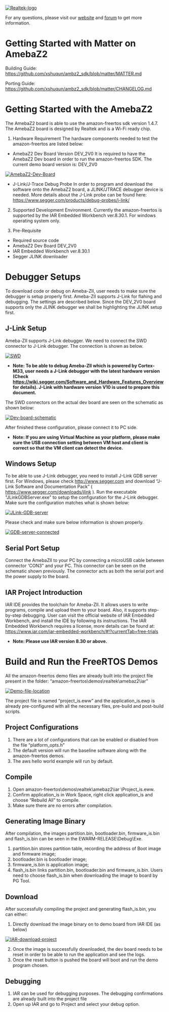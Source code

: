 [![Realtek-logo](https://logos-download.com/wp-content/uploads/2016/05/Realtek_logo_logotype.png)][amebaZ2-guide-link]

For any questions, please visit our [website](https://www.amebaiot.com/en/) and [forum](https://www.amebaiot.com/en/questions/category/sdk-forum/) to get more information.

# Getting Started with Matter on AmebaZ2

Building Guide: https://github.com/xshuqun/ambz2_sdk/blob/matter/MATTER.md

Porting Guide: https://github.com/xshuqun/ambz2_sdk/blob/matter/CHANGELOG.md

# Getting Started with the AmebaZ2
The AmebaZ2 board is able to use the amazon-freertos sdk version 1.4.7. The AmebaZ2 board is designed by Realtek and is a Wi-Fi ready chip.

1. Hardware Requirement
The hardware components needed to test the amazon-freertos are listed below:

 * AmebaZ2 Dev Board Version DEV_2V0
It is required to have the AmebaZ2 Dev board in order to run the amazon-freertos SDK. The current demo board version is: DEV_2V0

[![AmebaZ2-Dev-Board](https://www.amebaiot.com/wp-content/uploads/2019/07/start-1.png)][amebaZ2-guide-link]

 * J-Link/J-Trace Debug Probe
In order to program and download the software onto the AmebaZ2 board, a JLINK/JTRACE debugger device is needed. More details about the J-Link probe can be found here:
https://www.segger.com/products/debug-probes/j-link/

2. Supported Development Environment.
Currently the amazon-freertos is supported by the IAR Embedded Workbench ver.8.30.1. For windows operating system only.

3. Pre-Requisite

* Required source code
* AmebaZ2 Dev Board DEV_2V0
* IAR Embedded Workbench ver.8.30.1
* Segger JLINK downloader

# Debugger Setups
To download code or debug on Ameba-ZII, user needs to make sure the debugger is setup properly first. Ameba-ZII supports J-Link for flahing and debugging. The settings are described below. Since the DEV_2V0 board supports only the JLINK debugger we shall be highlighting the JLINK setup first.
## J-Link Setup
Ameba-ZII supports J-Link debugger. We need to connect the SWD connector to J-Link debugger. The connection is shown as below.

[![SWD](https://www.amebaiot.com/wp-content/uploads/2019/07/start-2.png)][amebaZ2-guide-link]

* __Note: To be able to debug Ameba-ZII which is powered by Cortex-M33, user needs a J-Link debugger with the latest hardware version (Check https://wiki.segger.com/Software_and_Hardware_Features_Overview for details). J-Link with hardware version V10 is used to prepare this document.__

The SWD connectors on the actual dev board are seen on the schematic as shown below:

[![Dev-board-schematic](https://www.amebaiot.com/wp-content/uploads/2019/07/start-3.png)][amebaZ2-guide-link]

After finished these configuration, please connect it to PC side.

* __Note: If you are using Virtual Machine as your platform, please make sure the USB connection setting between VM host and client is correct so that the VM client can detect the device.__

## Windows Setup
To be able to use J-Link debugger, you need to install J-Link GDB server first. For Windows, please check http://www.segger.com and download “J-Link Software and Documentation Pack” ( https://www.segger.com/downloads/jlink ). Run the executable "JLinkGDBServer.exe" to setup the configuration for the J-Link debugger. Make sure the configuration matches what is shown below:

[![JLink-GDB-server](https://www.amebaiot.com/wp-content/uploads/2019/07/start-4.png)][amebaZ2-guide-link]

Please check and make sure below information is shown properly.

[![GDB-server-connected](https://www.amebaiot.com/wp-content/uploads/2019/07/start-5.png)][amebaZ2-guide-link]

## Serial Port Setup
Connect the AmebaZII to your PC by connecting a microUSB cable between connector 'CON3" and your PC. This connector can be seen on the schematic shown previously. The connector acts as both the serial port and the power supply to the board.
## IAR Project Introduction
IAR IDE provides the toolchain for Ameba-ZII. It allows users to write programs, compile and upload them to your board. Also, it supports step-by-step debugging. User can visit the official website of IAR Embedded Workbench, and install the IDE by following its instructions. The IAR Embedded Workbench requires a license, more details can be found at: https://www.iar.com/iar-embedded-workbench/#!?currentTab=free-trials

* __Note: Please use IAR version 8.30 or above.__


# Build and Run the FreeRTOS Demos
All the amazon-freertos demo files are already built into the project file present in the folder: “amazon-freertos\demos\realtek\amebaz2\iar”

[![Demo-file-location](https://www.amebaiot.com/wp-content/uploads/2019/07/start-6.png)][amebaZ2-guide-link]

The project file is named “project_is.eww” and the application_is.ewp is already pre-configured with all the necessary files, pre-build and post-build scripts.

## Project Configurations
1) There are a lot of configurations that can be enabled or disabled from the file “platform_opts.h”
2) The default version will run the baseline software along with the amazon-freertos demos.
3) The aws hello world example will run by default.

## Compile
1) Open amazon-freertos\demos\realtek\amebaz2\iar \Project_is.eww.
2) Confirm application_is in Work Space, right click application_is and choose “Rebuild All” to compile.
3) Make sure there are no errors after compilation.

## Generating Image Binary
After compilation, the images partition.bin, bootloader.bin, firmware_is.bin and flash_is.bin can be seen in the EWARM-RELEASE\Debug\Exe.
1) partition.bin stores partition table, recording the address of Boot image and firmware image;
2) bootloader.bin is bootloader image;
3) firmware_is.bin is application image;
4) flash_is.bin links partition.bin, bootloader.bin and firmware_is.bin. Users need to choose flash_is.bin when downloading the image to board by PG Tool.

## Download
After successfully compiling the project and generating flash_is.bin, you can either:
1) Directly download the image binary on to demo board from IAR IDE (as below)

[![IAR-download-project](https://www.amebaiot.com/wp-content/uploads/2019/07/start-7.png)][amebaZ2-guide-link]

2) Once the image is successfully downloaded, the dev board needs to be reset in order to be able to run the application and see the logs.
3) Once the reset button is pushed the board will boot and run the demo program chosen.

## Debugging
1) IAR can be used for debugging purposes. The debugging confirmations are already built into the project file
2) Open up IAR and go to Project and select your debug option.

[amebaZ2-guide-link]: https://www.amebaiot.com/en/amazon-freertos-getting-started/
